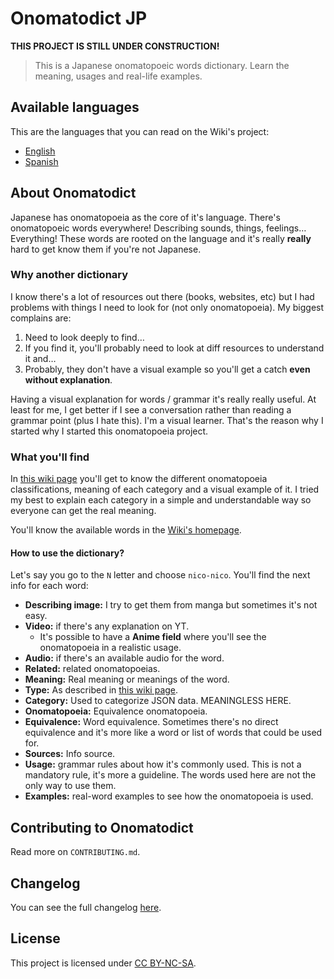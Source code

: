 # Onomatodict JP

**THIS PROJECT IS STILL UNDER CONSTRUCTION!**

> This is a Japanese onomatopoeic words dictionary. Learn the meaning, usages and real-life examples. 

## Available languages

This are the languages that you can read on the Wiki's project:

- [English](https://github.com/matsumurae/onomatodict-jp/wiki)
- [Spanish](https://github.com/matsumurae/onomatodict-jp/wiki/Inicio)

## About Onomatodict

Japanese has onomatopoeia as the core of it's language. There's onomatopoeic words everywhere! Describing sounds, things, feelings… Everything! These words are rooted on the language and it's really **really** hard to get know them if you're not Japanese.

### Why another dictionary

I know there's a lot of resources out there (books, websites, etc) but I had problems with things I need to look for (not only onomatopoeia). My biggest complains are:

1. Need to look deeply to find…
2. If you find it, you'll probably need to look at diff resources to understand it and…
3. Probably, they don't have a visual example so you'll get a catch **even without explanation**.

Having a visual explanation for words / grammar it's really really useful. At least for me, I get better if I see a conversation rather than reading a grammar point (plus I hate this). I'm a visual learner. That's the reason why I started why I started this onomatopoeia project.

### What you'll find

In [this wiki page](https://github.com/matsumurae/onomatodict-jp/wiki/Onomatopoeia-classification) you'll get to know the different onomatopoeia classifications, meaning of each category and a visual example of it. I tried my best to explain each category in a simple and understandable way so everyone can get the real meaning.

You'll know the available words in the [Wiki's homepage](https://github.com/matsumurae/onomatodict-jp/wiki/Home).

#### How to use the dictionary?

Let's say you go to the `N` letter and choose `nico-nico`. You'll find the next info for each word:

- **Describing image:** I try to get them from manga but sometimes it's not easy.
- **Video:** if there's any explanation on YT.
  - It's possible to have a **Anime field** where you'll see the onomatopoeia in a realistic usage.
- **Audio:** if there's an available audio for the word.
- **Related:** related onomatopoeias.
- **Meaning:** Real meaning or meanings of the word.
- **Type:** As described in [this wiki page](https://github.com/matsumurae/onomatodict-jp/wiki/Onomatopoeia-classification).
- **Category:** Used to categorize JSON data. MEANINGLESS HERE.
- **Onomatopoeia:** Equivalence onomatopoeia.
- **Equivalence:** Word equivalence. Sometimes there's no direct equivalence and it's more like a word or list of words that could be used for.
- **Sources:** Info source.
- **Usage:** grammar rules about how it's commonly used. This is not a mandatory rule, it's more a guideline. The words used here are not the only way to use them.
- **Examples:** real-word examples to see how the onomatopoeia is used.

## Contributing to Onomatodict

Read more on `CONTRIBUTING.md`.

## Changelog

You can see the full changelog [here](https://github.com/matsumurae/onomatodict-jp/wiki/Changelog).

## License

This project is licensed under [CC BY-NC-SA](https://creativecommons.org/licenses/by-nc-sa/4.0/).